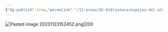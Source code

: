 ```yaml
---
{"dg-publish":true,"permalink":"/11-areas/02-biblioteca/espejos-del-alma/","noteIcon":""}
---
```


![Pasted image 20231123152452.png|200](/img/user/02%20Image/Pasted%20image%2020231123152452.png)